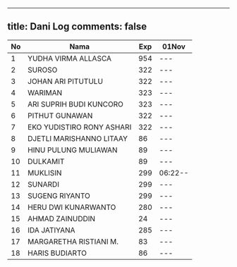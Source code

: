 
---
title: Dani Log
comments: false
---

| No | Nama | Exp | 01Nov |
|-----|-----|-----|-----|
| 1 | YUDHA VIRMA ALLASCA | 954 | --- |
| 2 | SUROSO | 322 | --- |
| 3 | JOHAN ARI PITUTULU | 322 | --- |
| 4 | WARIMAN | 323 | --- |
| 5 | ARI SUPRIH BUDI KUNCORO | 323 | --- |
| 6 | PITHUT GUNAWAN | 322 | --- |
| 7 | EKO YUDISTIRO RONY ASHARI | 322 | --- |
| 8 | DJETLI MARISHANNO LITAAY | 86 | --- |
| 9 | HINU PULUNG MULIAWAN | 89 | --- |
| 10 | DULKAMIT | 89 | --- |
| 11 | MUKLISIN | 299 | 06:22-- |
| 12 | SUNARDI | 299 | --- |
| 13 | SUGENG RIYANTO | 299 | --- |
| 14 | HERU DWI KUNARWANTO | 280 | --- |
| 15 | AHMAD ZAINUDDIN | 24 | --- |
| 16 | IDA JATIYANA | 285 | --- |
| 17 | MARGARETHA RISTIANI M. | 83 | --- |
| 18 | HARIS BUDIARTO | 86 | --- |
